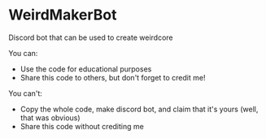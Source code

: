 # WeirdMakerBot
Discord bot that can be used to create weirdcore

You can:
- Use the code for educational purposes
- Share this code to others, but don't forget to credit me!

You can't:
- Copy the whole code, make discord bot, and claim that it's yours (well, that was obvious)
- Share this code without crediting me
